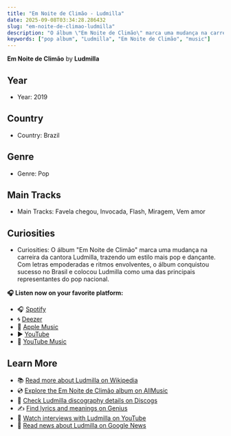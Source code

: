 ```yaml
---
title: "Em Noite de Climão - Ludmilla"
date: 2025-09-08T03:34:28.286432
slug: "em-noite-de-climao-ludmilla"
description: "O álbum \"Em Noite de Climão\" marca uma mudança na carreira da cantora Ludmilla, trazendo um estilo mais pop e dançante."
keywords: ["pop album", "Ludmilla", "Em Noite de Climão", "music"]
---
```


**Em Noite de Climão** by **Ludmilla**

## Year
- Year: 2019
## Country
- Country: Brazil
## Genre
- Genre: Pop
## Main Tracks
- Main Tracks: Favela chegou, Invocada, Flash, Miragem, Vem amor
## Curiosities
- Curiosities: O álbum "Em Noite de Climão" marca uma mudança na carreira da cantora Ludmilla, trazendo um estilo mais pop e dançante. Com letras empoderadas e ritmos envolventes, o álbum conquistou sucesso no Brasil e colocou Ludmilla como uma das principais representantes do pop nacional.



**🎧 Listen now on your favorite platform:**

- 🎧 [Spotify](https://open.spotify.com/search/Em%20Noite%20de%20Clim%C3%A3o%20Ludmilla)
- 🌀 [Deezer](https://www.deezer.com/search/Em%20Noite%20de%20Clim%C3%A3o%20Ludmilla)
- 🍎 [Apple Music](https://music.apple.com/search?term=Em%20Noite%20de%20Clim%C3%A3o%20Ludmilla)
- ▶️ [YouTube](https://www.youtube.com/results?search_query=Em%20Noite%20de%20Clim%C3%A3o%20Ludmilla)
- 🎵 [YouTube Music](https://music.youtube.com/search?q=Em%20Noite%20de%20Clim%C3%A3o%20Ludmilla)

## Learn More

- 📚 [Read more about Ludmilla on Wikipedia](https://en.wikipedia.org/wiki/Ludmilla)
- 💿 [Explore the Em Noite de Climão album on AllMusic](https://www.allmusic.com/search/albums/Em+Noite+de+Clim%C3%A3o)
- 📀 [Check Ludmilla discography details on Discogs](https://www.discogs.com/search/?q=Em+Noite+de+Clim%C3%A3o+Ludmilla&type=all)
- ✍️ [Find lyrics and meanings on Genius](https://genius.com/search?q=Em+Noite+de+Clim%C3%A3o%20Ludmilla)
- 🎤 [Watch interviews with Ludmilla on YouTube](https://www.youtube.com/results?search_query=Ludmilla+interview)
- 📰 [Read news about Ludmilla on Google News](https://news.google.com/search?q=Ludmilla)